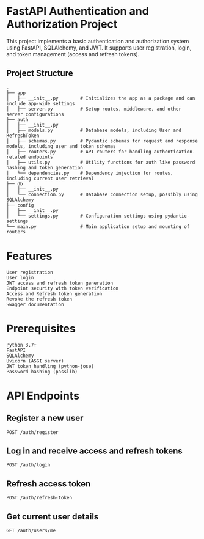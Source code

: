 # FastAPI Authentication and Authorization Project

This project implements a basic authentication and authorization system using FastAPI, SQLAlchemy, and JWT. It supports user registration, login, and token management (access and refresh tokens).

## Project Structure

```plaintext
.
├── app
│   ├── __init__.py        # Initializes the app as a package and can include app-wide settings
│   ├── server.py          # Setup routes, middleware, and other server configurations
├── auth
│   ├── __init__.py
│   ├── models.py          # Database models, including User and RefreshToken
│   ├── schemas.py         # Pydantic schemas for request and response models, including user and token schemas
│   ├── routers.py         # API routers for handling authentication-related endpoints
│   ├── utils.py           # Utility functions for auth like password hashing and token generation
│   └── dependencies.py    # Dependency injection for routes, including current user retrieval
├── db
│   ├── __init__.py
│   └── connection.py      # Database connection setup, possibly using SQLAlchemy
├── config
│   ├── __init__.py
│   └── settings.py        # Configuration settings using pydantic-settings
└── main.py                # Main application setup and mounting of routers

```

# Features
```plaintext
User registration
User login
JWT access and refresh token generation
Endpoint security with token verification
Access and Refresh token generation
Revoke the refresh token
Swagger documentation
```

# Prerequisites
```plaintext
Python 3.7+
FastAPI
SQLAlchemy
Uvicorn (ASGI server)
JWT token handling (python-jose)
Password hashing (passlib)
```

# API Endpoints
## Register a new user
```plaintext
POST /auth/register
```
## Log in and receive access and refresh tokens
```plaintext
POST /auth/login
```
## Refresh access token
```plaintext
POST /auth/refresh-token
```
## Get current user details
```plaintext
GET /auth/users/me
```
